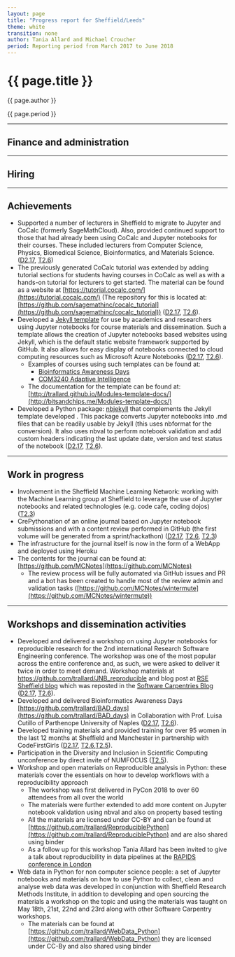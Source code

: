 ```yaml
---
layout: page
title: "Progress report for Sheffield/Leeds"
theme: white
transition: none
author: Tania Allard and Michael Croucher
period: Reporting period from March 2017 to June 2018
---
```


# {{ page.title }}

{{ page.author }}


{{ page.period }}

---

## Finance and administration



---
## Hiring


---
## Achievements

- Supported a number of lecturers in Sheffield to migrate to Jupyter and CoCalc
(formerly SageMathCloud). Also, provided continued support to those that had already been using CoCalc and
Jupyter notebooks for their courses.
These included lecturers from Computer Science, Physics, Biomedical
Science, Bioinformatics, and Materials Science.
([D2.17](https://github.com/OpenDreamKit/OpenDreamKit/issues/252),
[T2.6](https://github.com/OpenDreamKit/OpenDreamKit/issues/29))
- The previously generated CoCalc tutorial was extended by adding tutorial sections for students having courses in CoCalc as well as with a hands-on tutorial for lecturers to get started. The material can be found as a website at [https://tutorial.cocalc.com/](https://tutorial.cocalc.com/) (The repository for this is located at:[https://github.com/sagemathinc/cocalc_tutorial](https://github.com/sagemathinc/cocalc_tutorial)) ([D2.17](https://github.com/OpenDreamKit/OpenDreamKit/issues/252),
[T2.6](https://github.com/OpenDreamKit/OpenDreamKit/issues/29)).
- Developed a [Jekyll template](https://github.com/trallard/Modules-template)
for use by academics and researchers using Jupyter notebooks for course materials and dissemination. Such a template allows the creation of Jupyter notebooks based websites using Jekyll, which is the
default static website framework supported by GitHub. It also allows for easy display of notebooks connected to cloud computing resources such as Microsoft Azure Notebooks ([D2.17](https://github.com/OpenDreamKit/OpenDreamKit/issues/252),
[T2.6](https://github.com/OpenDreamKit/OpenDreamKit/issues/29)).
  - Examples of courses using such templates can be found at:
    - [Bioinformatics Awareness Days](https://trallard.github.com/BAD_days/)
    - [COM3240 Adaptive Intelligence](http://bitsandchips.me/COM3240_Adaptive_Intelligence/)
  - The documentation for the template can be found at: [http://trallard.github.io/Modules-template-docs/](http://bitsandchips.me/Modules-template-docs/)
- Developed a Python package:  [nbjekyll](https://github.com/trallard/nbjekyll) that complements the Jekyll template developed .
This package converts Jupyter notebooks into .md files that can be readily usable by Jekyll (this uses nbformat for the conversion).
It also uses nbval to perform notebook validation and add custom headers indicating the last update date, version and test status of the notebook ([D2.17](https://github.com/OpenDreamKit/OpenDreamKit/issues/252),
[T2.6](https://github.com/OpenDreamKit/OpenDreamKit/issues/29)).


---
## Work in progress

- Involvement in the Sheffield Machine Learning Network: working with the Machine Learning group at Sheffield to leverage the use of Jupyter notebooks and related technologies (e.g. code cafe, coding dojos) ([T2.3](https://github.com/OpenDreamKit/OpenDreamKit/issues/26))
- CrePythonation of an online journal based on Jupyter notebook submissions and with a content review performed in GitHub (the first volume will be generated from a sprint/hackathon) ([D2.17](https://github.com/OpenDreamKit/OpenDreamKit/issues/252),
[T2.6](https://github.com/OpenDreamKit/OpenDreamKit/issues/29),
[T2.3](https://github.com/OpenDreamKit/OpenDreamKit/issues/26))
- The infrastructure for the journal itself is now in the form of a WebApp and deployed using Heroku
- The contents for the journal can be found at: [https://github.com/MCNotes](https://github.com/MCNotes)
  - The review process will be fully automated via GitHub issues and PR and a bot has been created to handle most of the review admin and validation tasks ([https://github.com/MCNotes/wintermute](https://github.com/MCNotes/wintermute))

---
## Workshops and dissemination activities

- Developed and delivered a workshop on using Jupyter notebooks for reproducible research for the 2nd international Research Software Engineering conference. The workshop was one of the most popular across the entire conference and, as such, we were asked to deliver it twice in order to meet demand. Workshop materials at https://github.com/trallard/JNB_reproducible and blog post at [RSE Sheffield blog](http://www.rse.shef.ac.uk/blog) which was reposted in the [Software Carpentries Blog](https://software-carpentry.org/blog/2018/01/rse-conf-repost.html)
([D2.17](https://github.com/OpenDreamKit/OpenDreamKit/issues/252),
[T2.6](https://github.com/OpenDreamKit/OpenDreamKit/issues/29)).
- Developed and delivered Bioinformatics Awareness Days [https://github.com/trallard/BAD_days](https://github.com/trallard/BAD_days) in Collaboration with Prof. Luisa Cutillo of Parthenope University of Naples ([D2.17](https://github.com/OpenDreamKit/OpenDreamKit/issues/252),
[T2.6](https://github.com/OpenDreamKit/OpenDreamKit/issues/29)).
- Developed training materials and provided training for over 95 women in the last 12 months at Sheffield and Manchester in partnership with CodeFirstGirls ([D2.17](https://github.com/OpenDreamKit/OpenDreamKit/issues/252),
[T2.6](https://github.com/OpenDreamKit/OpenDreamKit/issues/29),[T2.5](https://github.com/OpenDreamKit/OpenDreamKit/issues/28)).
- Participation in the Diversity and Inclusion in Scientific Computing unconference by direct invite of NUMFOCUS
([T2.5](https://github.com/OpenDreamKit/OpenDreamKit/issues/28)).
- Workshop and open materials on Reproducible analysis in Python: these materials cover the essentials on how to develop workflows with a reproducibility approach
  - The workshop was first delivered in PyCon 2018 to over 60 attendees from all over the world
  - The materials were further extended to add more content on Jupyter notebook validation using nbval and also on property based testing
  - All the materials are licensed under CC-BY and can be found at [https://github.com/trallard/ReproduciblePython](https://github.com/trallard/ReproduciblePython) and are also shared using binder
  - As a follow up for this workshop Tania Allard has been invited to give a talk about reproducibility in data pipelines at the [RAPIDS conference in London](https://www.dotmesh.com/blog/rapids-2018/)
- Web data in Python for non computer science people: a set of Jupyter notebooks and materials on how to use Python to collect, clean and analyse web data was developed in conjunction with Sheffield Research Methods Institute, in addition to developing and open sourcing the materials a workshop on the topic and using the materials was taught on May 18th, 21st, 22nd and 23rd along with other Software Carpentry workshops.
  - The materials can be found at [https://github.com/trallard/WebData_Python](https://github.com/trallard/WebData_Python) they are licensed under CC-By and also shared using binder




</section>
